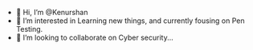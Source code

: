 - 👋 Hi, I’m @Kenurshan
- 👀 I’m interested in Learning new things, and currently fousing on Pen Testing.
- 💞️ I’m looking to collaborate on Cyber security...
